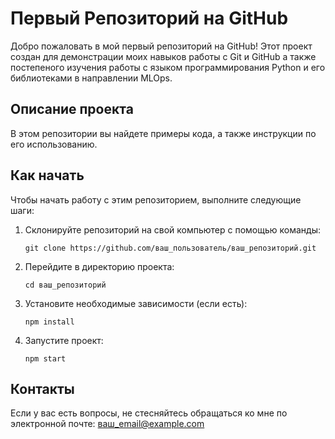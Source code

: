 # Первый Репозиторий на GitHub

Добро пожаловать в мой первый репозиторий на GitHub! Этот проект создан для демонстрации моих навыков работы с Git и GitHub а также постепеного изучения работы с языком программирования Python и его библиотеками в направлении MLOps.

## Описание проекта

В этом репозитории вы найдете примеры кода, а также инструкции по его использованию.

## Как начать

Чтобы начать работу с этим репозиторием, выполните следующие шаги:

1. Склонируйте репозиторий на свой компьютер с помощью команды:
   ```
   git clone https://github.com/ваш_пользователь/ваш_репозиторий.git
   ```
2. Перейдите в директорию проекта:
   ```
   cd ваш_репозиторий
   ```
3. Установите необходимые зависимости (если есть):
   ```
   npm install
   ```
4. Запустите проект:
   ```
   npm start
   ```

## Контакты

Если у вас есть вопросы, не стесняйтесь обращаться ко мне по электронной почте: ваш_email@example.com

